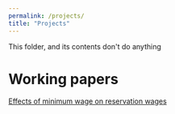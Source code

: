 ```yaml
---
permalink: /projects/
title: "Projects"
---
```

This folder, and its contents don't do anything

# Working papers
[Effects of minimum wage on reservation wages](files/research_projects/JMP_draft.pdf)
